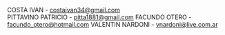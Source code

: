COSTA IVAN - costaivan34@gmail.com  
PITTAVINO PATRICIO - pitta1881@gmail.com
FACUNDO OTERO - facundo_otero@hotmail.com
VALENTIN NARDONI - vnardoni@live.com.ar